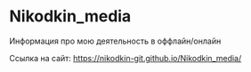 # Nikodkin_media
Информация про мою деятельность в оффлайн/онлайн

Ссылка на сайт: https://nikodkin-git.github.io/Nikodkin_media/
